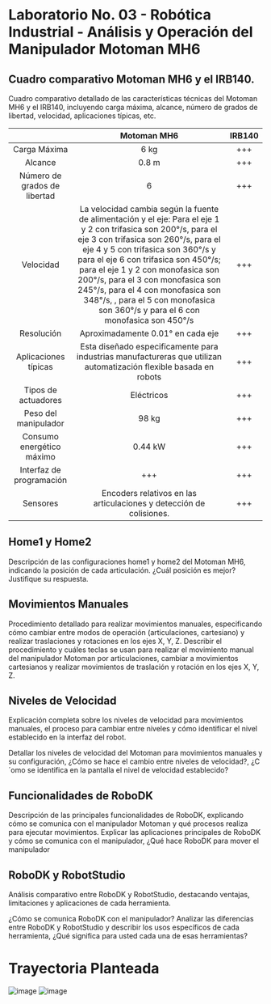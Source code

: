 # Laboratorio No. 03 - Robótica Industrial - Análisis y Operación del Manipulador Motoman MH6

## Cuadro comparativo Motoman MH6 y el IRB140.
Cuadro comparativo detallado de las características técnicas del Motoman MH6 y el IRB140, incluyendo carga máxima, alcance, número de grados de libertad, velocidad, aplicaciones típicas, etc.

|    | Motoman MH6 | IRB140 |
| :---:| :---: | :---: |
| Carga Máxima | 6 kg | +++ |
| Alcance | 0.8 m| +++ |
| Número de grados de libertad | 6 | +++ |
| Velocidad | La velocidad cambia según la fuente de alimentación y el eje:  Para el eje 1 y 2 con trifasica son 200°/s, para el eje 3 con trifasica son 260°/s, para el eje 4 y 5 con trifasica son 360°/s y para el eje 6 con trifasica son 450°/s; para el eje 1 y 2 con monofasica son 200°/s, para el 3 con monofasica son 245°/s, para el 4 con monofasica son 348°/s, , para el 5 con monofasica son 360°/s y para el 6 con monofasica son 450°/s| +++ |
| Resolución | Aproximadamente 0.01° en cada eje | +++ |
| Aplicaciones típicas | Esta diseñado especificamente para industrias manufactureras que utilizan automatización flexible basada en robots | +++ |
| Tipos de actuadores | Eléctricos | +++ |
| Peso del manipulador| 98 kg | +++ |
| Consumo energético máximo| 0.44 kW | +++ |
| Interfaz de programación | +++ | +++ |
| Sensores | Encoders relativos en las articulaciones y detección de colisiones.| +++ |

## Home1 y Home2
Descripción de las configuraciones home1 y home2 del Motoman MH6, indicando la posición de cada articulación. ¿Cuál posición es mejor? Justifique su respuesta.

## Movimientos Manuales
Procedimiento detallado para realizar movimientos manuales, especificando cómo cambiar entre modos de operación (articulaciones, cartesiano) y realizar traslaciones y rotaciones en los ejes X, Y, Z.
Describir el procedimiento y cuáles teclas se usan para realizar el movimiento manual del manipulador Motoman por articulaciones, cambiar a movimientos cartesianos y realizar movimientos de traslación y rotación
en los ejes X, Y, Z.

## Niveles de Velocidad
Explicación completa sobre los niveles de velocidad para movimientos manuales, el proceso para cambiar entre niveles y cómo identificar el nivel establecido en la interfaz del robot.

Detallar los niveles de velocidad del Motoman para movimientos manuales y su configuración, ¿Cómo se hace
el cambio entre niveles de velocidad?, ¿C´omo se identifica en la pantalla el nivel de velocidad establecido?


## Funcionalidades de RoboDK
Descripción de las principales funcionalidades de RoboDK, explicando cómo se comunica con el manipulador Motoman y qué procesos realiza para ejecutar movimientos.
Explicar las aplicaciones principales de RoboDK y cómo se comunica con el manipulador, ¿Qué hace RoboDK
para mover el manipulador

## RoboDK y RobotStudio

Análisis comparativo entre RoboDK y RobotStudio, destacando ventajas, limitaciones y aplicaciones de cada herramienta.

¿Cómo se comunica RoboDK con el manipulador?
Analizar las diferencias entre RoboDK y RobotStudio y describir los usos específicos de cada herramienta,
¿Qué significa para usted cada una de esas herramientas?

# Trayectoria Planteada 
![image](https://github.com/user-attachments/assets/6214e048-4f28-4e0f-b923-85be6c8b2a8c)
![image](https://github.com/user-attachments/assets/248b9236-2797-4c0e-874f-363f2962961e)




